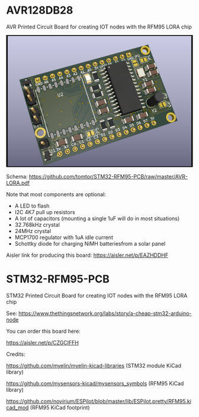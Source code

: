# AVR128DB28
AVR Printed Circuit Board for creating IOT nodes with the RFM95 LORA chip

![3D rendering](AVR-LORA.png)

Schema: https://github.com/tomtor/STM32-RFM95-PCB/raw/master/AVR-LORA.pdf

Note that most components are optional:

- A LED to flash
- I2C 4K7 pull up resistors
- A lot of capacitors (mounting a single 1uF will do in most situations)
- 32.768kHz crystal
- 24MHz crystal
- MCP1700 regulator with 1uA idle current
- Schottky diode for charging NiMH batteriesfrom a solar panel

Aisler link for producing this board: https://aisler.net/p/EAZHDDHF

# STM32-RFM95-PCB
STM32 Printed Circuit Board for creating IOT nodes with the RFM95 LORA chip

See: https://www.thethingsnetwork.org/labs/story/a-cheap-stm32-arduino-node

You can order this board here:

https://aisler.net/p/CZGCIFFH


Credits:

https://github.com/myelin/myelin-kicad-libraries (STM32 module KiCad library)

https://github.com/mysensors-kicad/mysensors_symbols (RFM95 KiCad library)

https://github.com/novirium/ESPilot/blob/master/lib/ESPilot.pretty/RFM95.kicad_mod (RFM95 KiCad footprint)
